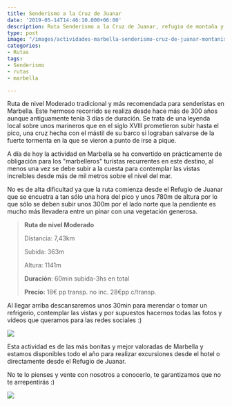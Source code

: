 ```yaml
---
title: Senderismo a la Cruz de Juanar
date: '2019-05-14T14:46:10.000+06:00'
description: Ruta Senderismo a la Cruz de Juanar, refugio de montaña y vistas espectaculares
type: post
image: "/images/actividades-marbella-senderismo-cruz-de-juanar-montanismo.jpg"
categories:
- Rutas
tags:
- Senderismo
- rutas
- marbella

---
```

Ruta de nivel Moderado tradicional y más recomendada para senderistas en Marbella. Este hermoso recorrido se realiza desde hace más de 300 años aunque antiguamente tenía 3 días de duración. Se trata de una leyenda local sobre unos marineros que en el siglo XVIII prometieron subir hasta el pico, una cruz hecha con el mástil de su barco si lograban salvarse de la fuerte tormenta en la que se vieron a punto de irse a pique.

A día de hoy la actividad en Marbella se ha convertido en prácticamente de obligación para los "marbelleros" turistas recurrentes en este destino, al menos una vez se debe subir a la cuesta para contemplar las vistas increíbles desde más de mil metros sobre el nivel del mar.

No es de alta dificultad ya que la ruta comienza desde el Refugio de Juanar que se encuetra a tan sólo una hora del pico y unos 780m de altura por lo que sólo se deben subir unos 300m por el lado norte que la pendiente es mucho más llevadera entre un pinar con una vegetación generosa.

> **Ruta de nivel Moderado**
>
> Distancia: 7,43km
>
> Subida: 363m
>
> Altura: 1141m
>
> **Duración**: 60min subida-3hs en total
>
> **Precio:** 18€ pp transp. no inc. 28€pp c/transp.

Al llegar arriba descansaremos unos 30min para merendar o tomar un refrigerio, contemplar las vistas y por supuestos hacernos todas las fotos y vídeos que queramos para las redes sociales :)

![](/images/actividades-senderismo-marbella-cruz-juanar.jpg)

Esta actividad es de las más bonitas y mejor valoradas de Marbella y estamos disponibles todo el año para realizar excursiones desde el hotel o directamente desde el Refugio de Juanar.

No te lo pienses y vente con nosotros a conocerlo, te garantizamos que no te arrepentirás :)

![](/images/boton-reservar-actividades.png)